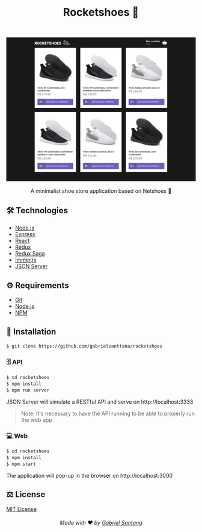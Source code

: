 # <div align="center" style="margin-bottom: 50px">Rocketshoes 👟</div>

####

<img src="./.github/homepage.png" />

<p align="center">A minimalist shoe store application based on Netshoes 👟</p>

## 🛠️ Technologies

<ul>
  <li><a href="https://nodejs.org/en/">Node.js</a></li>
  <li><a href="https://expressjs.com/">Express</a></li>
  <li><a href="https://reactjs.org/">React</a></li>
  <li><a href="https://redux.js.org/">Redux</a></li>
  <li><a href="https://redux-saga.js.org/">Redux Saga</a></li>
  <li><a href="https://github.com/immerjs/immer">Immer.js</a></li>
  <li><a href="https://www.npmjs.com/package/json-server">JSON Server</a></li>
</ul>

## ⚙️ Requirements

<ul>
  <li><a href="https://git-scm.com/">Git</a></li>
  <li><a href="https://nodejs.org/en/">Node.js</a></li>
  <li><a href="https://www.npmjs.com/">NPM</a></li>
</ul>

## 🚀 Installation

```bash
$ git clone https://github.com/gabrielsanttana/rocketshoes
```

### 🗄️ API

```bash
$ cd rocketshoes
$ npm install
$ npm run server
```

JSON Server will simulate a RESTful API and serve on http://localhost:3333

> Note: It's necessary to have the API running to be able to properly run the web app

### 💻 Web

```bash
$ cd rocketshoes
$ npm install
$ npm start
```

The application will pop-up in the browser on http://localhost:3000

## ⚖️ License

[MIT License](https://github.com/gabrielsanttana/rocketshoes/blob/master/LICENSE)

<h6 align="center">Made with ❤️ by <a href="https://linkedin.com/in/gabrielsanttana">Gabriel Santana</a></h6>
